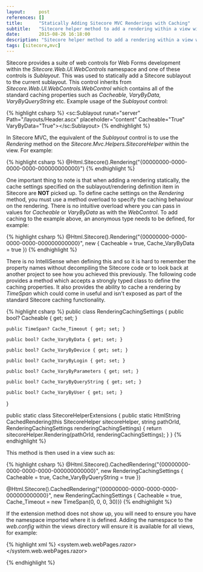 ```yaml
---
layout:     post
references: []
title:      "Statically Adding Sitecore MVC Renderings with Caching"
subtitle:   "Sitecore helper method to add a rendering within a view with caching"
date:       2015-08-26 16:18:00
description: "Sitecore helper method to add a rendering within a view with caching"
tags: [sitecore,mvc]
---
```


<p>Sitecore provides a suite of web controls for Web Forms development within the 
<em>Sitecore.Web.UI.WebControls</em> namespace and one of these controls is 
<em>Sublayout</em>. This was used to statically add a Sitecore sublayout to the current sublayout.
This control inherits from <em>Sitecore.Web.UI.WebControls.WebControl</em> which contains all of the standard 
caching properties such as <em>Cacheable, VaryByData, VaryByQueryString</em> etc. Example usage of the <em>Sublayout</em> control:</p>

{% highlight csharp %}
<sc:Sublayout runat="server" Path="/layouts/Header.ascx" placeholder="content" Cacheable="True" VaryByData="True"></sc:Sublayout>
{% endhighlight %}

<p>In Sitecore MVC, the equivalent of the <em>Sublayout</em> control is to use the <em>Rendering</em> method on the <em>Sitecore.Mvc.Helpers.SitecoreHelper</em>
within the view. For example:</p>

{% highlight csharp %}
@Html.Sitecore().Rendering("{00000000-0000-0000-0000-000000000000}")
{% endhighlight %}

<p>One important thing to note is that when adding a rendering statically, the cache settings specified on the sublayout/rendering 
definition item in Sitecore are <strong>NOT</strong> picked up. To define cache settings on the <em>Rendering</em> method, you must use 
a method overload to specify the caching behaviour on the rendering. There is no intuitive overload where you can pass in values for <em>Cacheable</em>
or <em>VaryByData</em> as with the <em>WebControl</em>. To add caching to the example above, an anonymous type needs to be defined, for example:</p>

{% highlight csharp %}
@Html.Sitecore().Rendering("{00000000-0000-0000-0000-000000000000}", new { Cacheable = true, Cache_VaryByData = true })
{% endhighlight %}

<p>There is no IntelliSense when defining this and so it is hard to remember the property names without decompiling the 
Sitecore code or to look back at another project to see how you achieved this previously. The following code provides a
method which accepts a strongly typed class to define the caching properties. It also provides the ability to cache a rendering
by <em>TimeSpan</em> which could come in useful and isn't exposed as part of the standard Sitecore caching functionality.</p>

{% highlight csharp %}
public class RenderingCachingSettings
{
    public bool? Cacheable { get; set; }
    
    public TimeSpan? Cache_Timeout { get; set; }
    
    public bool? Cache_VaryByData { get; set; }
    
    public bool? Cache_VaryByDevice { get; set; }
    
    public bool? Cache_VaryByLogin { get; set; }
    
    public bool? Cache_VaryByParameters { get; set; }
    
    public bool? Cache_VaryByQueryString { get; set; }
    
    public bool? Cache_VaryByUser { get; set; }
}

public static class SitecoreHelperExtensions
{
    public static HtmlString CachedRendering(this SitecoreHelper sitecoreHelper, string pathOrId, RenderingCachingSettings renderingCachingSettings)
    {
        return sitecoreHelper.Rendering(pathOrId, renderingCachingSettings);
    }
}
{% endhighlight %}

<p>This method is then used in a view such as:</p>

{% highlight csharp %}
@Html.Sitecore().CachedRendering("{00000000-0000-0000-0000-000000000000}", new RenderingCachingSettings { Cacheable = true, Cache_VaryByQueryString = true })

@Html.Sitecore().CachedRendering("{00000000-0000-0000-0000-000000000000}", new RenderingCachingSettings { Cacheable = true, Cache_Timeout = new TimeSpan(0, 0, 0, 30)})
{% endhighlight %}

<p>If the extension method does not show up, you will need to ensure you have the namespace imported where it is defined. Adding the namespace to the
<em>web.config</em> within the views directory will ensure it is available for all views, for example:</p>

{% highlight xml %}
<configuration>
  <system.web.webPages.razor>
    <pages pageBaseType="System.Web.Mvc.WebViewPage">
	  <add namespace="Your.Namespace" />
	</pages>
  </system.web.webPages.razor>
</configuration>

{% endhighlight %}